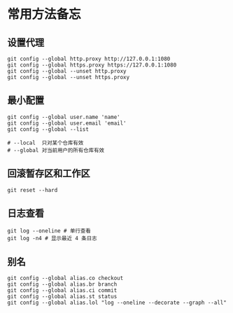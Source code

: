 # 常用方法备忘

## 设置代理

```shell
git config --global http.proxy http://127.0.0.1:1080
git config --global https.proxy https://127.0.0.1:1080
git config --global --unset http.proxy
git config --global --unset https.proxy
```

## 最小配置

```shell
git config --global user.name 'name'
git config --global user.email 'email'
git config --global --list

# --local  只对某个仓库有效
# --global 对当前用户的所有仓库有效
```

## 回滚暂存区和工作区

```shell
git reset --hard
```

## 日志查看

```shell 
git log --oneline # 单行查看
git log -n4 # 显示最近 4 条日志
```

## 别名

```shell
git config --global alias.co checkout
git config --global alias.br branch
git config --global alias.ci commit
git config --global alias.st status
git config --global alias.lol "log --oneline --decorate --graph --all"
```
